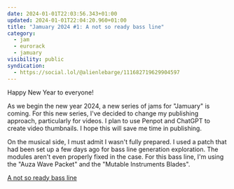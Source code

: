 ```yaml
---
date: 2024-01-01T22:03:56.343+01:00
updated: 2024-01-01T22:04:20.960+01:00
title: "Jamuary 2024 #1: A not so ready bass line"
category:
  - jam
  - eurorack
  - jamuary
visibility: public
syndication:
  - https://social.lol/@alienlebarge/111682719629904597
---
```


Happy New Year to everyone!

As we begin the new year 2024, a new series of jams for "Jamuary" is coming. For this new series, I've decided to change my publishing approach, particularly for videos. I plan to use Penpot and ChatGPT to create video thumbnails. I hope this will save me time in publishing.

On the musical side, I must admit I wasn't fully prepared. I used a patch that had been set up a few days ago for bass line generation exploration. The modules aren't even properly fixed in the case. For this bass line, I'm using the "Auza Wave Packet" and the "Mutable Instruments Blades".

[A not so ready bass line](https://vimeo.com/899073484)
